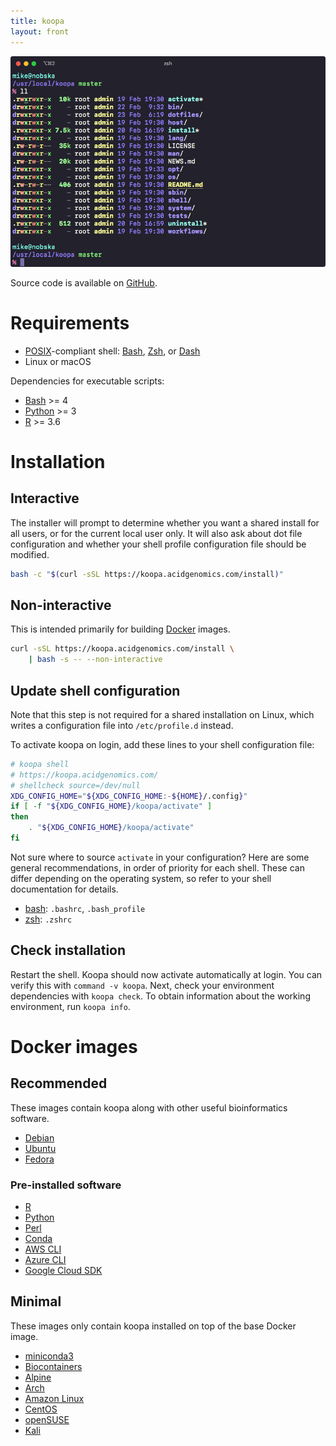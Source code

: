 ```yaml
---
title: koopa
layout: front
---
```


![Screenshot](images/screenshot.png)

Source code is available on [GitHub](https://github.com/acidgenomics/koopa).

# Requirements

- [POSIX][]-compliant shell: [Bash][], [Zsh][], or [Dash][]
- Linux or macOS

Dependencies for executable scripts:

- [Bash][] >= 4
- [Python][] >= 3
- [R][] >= 3.6

# Installation

## Interactive

The installer will prompt to determine whether you want a shared install for all users, or for the current local user only. It will also ask about dot file configuration and whether your shell profile configuration file should be modified.

```sh
bash -c "$(curl -sSL https://koopa.acidgenomics.com/install)"
```

## Non-interactive

This is intended primarily for building [Docker][] images.

```sh
curl -sSL https://koopa.acidgenomics.com/install \
    | bash -s -- --non-interactive
```

## Update shell configuration

Note that this step is not required for a shared installation on Linux, which writes a configuration file into `/etc/profile.d` instead.

To activate koopa on login, add these lines to your shell configuration file:

```sh
# koopa shell
# https://koopa.acidgenomics.com/
# shellcheck source=/dev/null
XDG_CONFIG_HOME="${XDG_CONFIG_HOME:-${HOME}/.config}"
if [ -f "${XDG_CONFIG_HOME}/koopa/activate" ]
then
    . "${XDG_CONFIG_HOME}/koopa/activate"
fi
```

Not sure where to source `activate` in your configuration? Here are some general recommendations, in order of priority for each shell. These can differ depending on the operating system, so refer to your shell documentation for details.

- [bash][]: `.bashrc`, `.bash_profile`
- [zsh][]: `.zshrc`

## Check installation

Restart the shell. Koopa should now activate automatically at login. You can verify this with `command -v koopa`. Next, check your environment dependencies with `koopa check`. To obtain information about the working environment, run `koopa info`.

# Docker images

## Recommended

These images contain koopa along with other useful bioinformatics software.

- [Debian](https://hub.docker.com/repository/docker/acidgenomics/debian)
- [Ubuntu](https://hub.docker.com/repository/docker/acidgenomics/ubuntu)
- [Fedora](https://hub.docker.com/repository/docker/acidgenomics/fedora)

### Pre-installed software

- [R][]
- [Python][]
- [Perl][]
- [Conda]
- [AWS CLI][]
- [Azure CLI][]
- [Google Cloud SDK][]

## Minimal

These images only contain koopa installed on top of the base Docker image.

- [miniconda3](https://hub.docker.com/repository/docker/acidgenomics/miniconda3)
- [Biocontainers](https://hub.docker.com/repository/docker/acidgenomics/biocontainers)
- [Alpine](https://hub.docker.com/repository/docker/acidgenomics/alpine)
- [Arch](https://hub.docker.com/repository/docker/acidgenomics/arch)
- [Amazon Linux](https://hub.docker.com/repository/docker/acidgenomics/amzn)
- [CentOS](https://hub.docker.com/repository/docker/acidgenomics/centos)
- [openSUSE](https://hub.docker.com/repository/docker/acidgenomics/opensuse)
- [Kali](https://hub.docker.com/repository/docker/acidgenomics/kali)

[aspera connect]: https://downloads.asperasoft.com/connect2/
[aws cli]: https://aws.amazon.com/cli/
[azure cli]: https://docs.microsoft.com/en-us/cli/azure/install-azure-cli
[bash]: https://www.gnu.org/software/bash/  "Bourne Again SHell"
[bcbio]: https://bcbio-nextgen.readthedocs.io/
[conda]: https://conda.io/
[dash]: https://git.kernel.org/pub/scm/utils/dash/dash.git  "Debian Almquist SHell"
[docker]: https://www.docker.com/
[dotfiles]: https://github.com/mjsteinbaugh/dotfiles/
[fish]: https://fishshell.com/  "Friendly Interactive SHell"
[git]: https://git-scm.com/
[google cloud sdk]: https://cloud.google.com/sdk/
[koopa]: https://koopa.acidgenomics.com/
[ksh]: http://www.kornshell.com/  "KornSHell"
[perl]: https://www.perl.org/
[pgp]: https://www.openpgp.org/
[posix]: https://en.wikipedia.org/wiki/POSIX  "Portable Operating System Interface"
[python]: https://www.python.org/
[python]: https://www.python.org/
[r]: https://www.r-project.org/
[ssh]: https://en.wikipedia.org/wiki/Secure_Shell
[tcsh]: https://en.wikipedia.org/wiki/Tcsh  "TENEX C Shell"
[zsh]: https://www.zsh.org/  "Z SHell"
